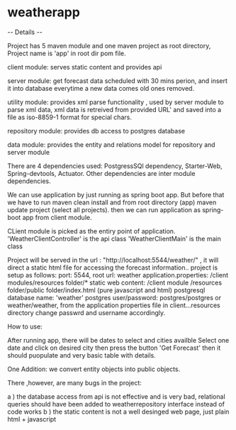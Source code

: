 # weatherapp

-- Details --

Project has 5 maven module and one maven project as root directory,
Project name is 'app' in root dir pom file.

client module: serves static content and provides api

server module: get forecast data scheduled with 30 mins perion,  and insert it into database everytime a new data comes old ones removed.

utility module: provides xml parse functionality , used by server module to parse xml data, xml data is retreived from provided URL' and saved  into a file as iso-8859-1 format for special chars.

repository module: provides db access to postgres database

data module: provides the entity and relations model for repository and server module

There are 4 dependencies used: PostgressSQl dependency, Starter-Web, Spring-devtools, Actuator. 
Other dependencies are inter module dependencies.

We can use application by just running as spring boot app. But before that we have to run maven clean install and from root directory (app) maven update project (select all projects).
then we can run application as spring-boot app from client module.

CLient module is picked as the entiry point of application.
'WeatherClientController' is the api class
'WeatherClientMain' is the main class

Project will be served in the url : "http://localhost:5544/weather/" , it will direct a static html file for accessing the forecast information..
project is setup as follows:
port: 5544, 
root url: weather
application.properties: /client modules/resources folder/*
static web content: /client module /resources folder/public folder/index.html (pure javascript and html)
postgresql database name: 'weather'
postgres user/password: postgres/postgres  or weather/weather, from the application properties file in client...resources directory change passwrd and username accordingly.

How to use: 

After running app, there will be dates to select and cities availble
Select one date and click on desired city then press the button 'Get Forecast'
then it should puopulate and very basic table with details.

One Addition: we convert entity objects into public objects.


There ,however, are many bugs in the project:

a ) the database access from api is not effective and is very bad, relational queries should have been added to weatherrepository interface instead of code works
b ) the static content is not a well desinged web page, just plain html + javascript


